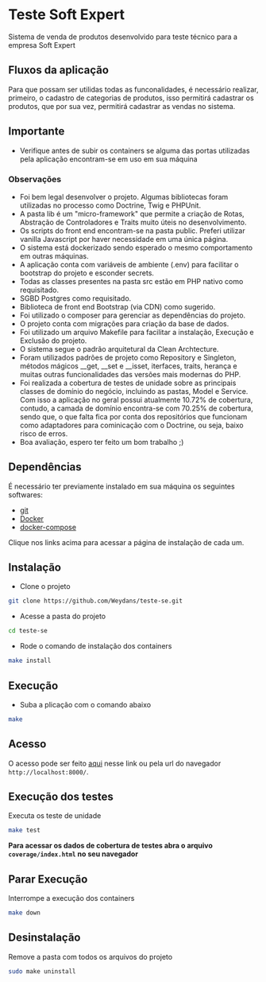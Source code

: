 # Teste Soft Expert 

Sistema de venda de produtos desenvolvido para teste técnico para a empresa Soft Expert

## Fluxos da aplicação

Para que possam ser utilidas todas as funconalidades, 
é necessário realizar, primeiro, o cadastro de categorias de produtos, 
isso permitirá cadastrar os produtos, que por sua vez, permitirá cadastrar as vendas no sistema.



## Importante

 - Verifique antes de subir os containers se alguma das portas utilizadas pela aplicação encontram-se em uso em sua máquina



### Observações

- Foi bem legal desenvolver o projeto. Algumas bibliotecas foram utilizadas no processo como Doctrine, Twig e PHPUnit.
- A pasta lib é um "micro-framework" que permite a criação de Rotas, Abstração de Controladores e Traits muito úteis no desenvolvimento.
- Os scripts do front end encontram-se na pasta public. Preferi utilizar vanilla Javascript por haver necessidade em uma única página.
- O sistema está dockerizado sendo esperado o mesmo comportamento em outras máquinas.
- A aplicação conta com variáveis de ambiente (.env) para facilitar o bootstrap do projeto e esconder secrets.
- Todas as classes presentes na pasta src estão em PHP nativo como requisitado.
- SGBD Postgres como requisitado.
- Biblioteca de front end Bootstrap (via CDN) como sugerido.
- Foi utilizado o composer para gerenciar as dependências do projeto.
- O projeto conta com migrações para criação da base de dados.
- Foi utilizado um arquivo Makefile para facilitar a instalação, Execução e Exclusão do projeto.
- O sistema segue o padrão arquitetural da Clean Archtecture.
- Foram utilizados padrões de projeto como Repository e Singleton, métodos mágicos \__get, \__set e \__isset, iterfaces, traits, herança e muitas outras funcionalidades das versões mais modernas do PHP. 
- Foi realizada a cobertura de testes de unidade sobre as principais classes de domínio do negócio, incluindo as pastas, Model e Service. Com isso a aplicação no geral possui atualmente 10.72% de cobertura, contudo, a camada de domínio encontra-se com 70.25% de cobertura, sendo que, o que falta fica por conta dos repositórios que funcionam como adaptadores para cominicação com o Doctrine, ou seja, baixo risco de erros.
-
  Boa avaliação, espero ter feito um bom trabalho ;)

## Dependências

É necessário ter previamente instalado em sua máquina os seguintes softwares:

- [git](https://git-scm.com/downloads)
- [Docker](https://docs.docker.com/engine/install/)
- [docker-compose](https://docs.docker.com/compose/install/)

Clique nos links acima para acessar a página de instalação de cada um.



## Instalação

- Clone o projeto
```bash
git clone https://github.com/Weydans/teste-se.git
```

- Acesse a pasta do projeto
```bash
cd teste-se
```

- Rode o comando de instalação dos containers
```bash
make install
```


## Execução

- Suba a plicação com o comando abaixo
```bash
make
```



## Acesso

O acesso pode ser feito [aqui](http://localhost:8000/) nesse link ou pela url do navegador `http://localhost:8000/`.


## Execução dos testes

Executa os teste de unidade 
```bash
make test
```

__Para acessar os dados de cobertura de testes abra o arquivo `coverage/index.html` no seu navegador__




## Parar Execução

Interrompe a execução dos containers
```bash
make down
```



## Desinstalação

Remove a pasta com todos os arquivos do projeto
```bash
sudo make uninstall
```
